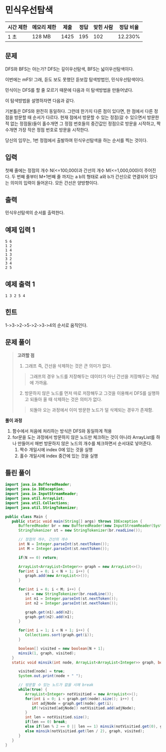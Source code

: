 # 민식우선탐색

|시간 제한	|메모리 제한|	제출	|정답	|맞힌 사람|	정답 비율|
|---|---|---|---|---|---|
|1 초|	128 MB|	1425|	195	|102|	12.230%|

## 문제 

DFS와 BFS는 아는가? DFS는 깊이우선탐색, BFS는 넓이우선탐색이다.

이번에는 mFS! 그래, 듣도 보도 못했던 듣보잡 탐색방법인, 민식우선탐색이다.

민식이는 DFS를 할 줄 모르기 때문에 다음과 이 탐색방법을 만들어냈다.

이 탐색방법을 설명하자면 다음과 같다.

기본틀은 DFS와 완전히 동일하다. 그런데 한가지 다른 점이 있다면, 한 점에서 다른 정점을 방문할 때 순서가 다르다. 현재 점에서 방문할 수 있는 정점(갈 수 있으면서 방문한 적 없는 정점들)들이 홀수개면 그 정점 번호들의 중간값인 정점으로 방문을 시작하고, 짝수개면 가장 작은 정점 번호로 방문을 시작한다.

당신의 임무는, 1번 정점에서 출발하여 민식우선탐색을 하는 순서를 찍는 것이다.

## 입력

첫째 줄에는 정점의 개수 N(<=100,000)과 간선의 개수 M(<=1,000,000)이 주어진다. 두 번째 줄부터 M+1번째 줄 까지는 a b의 형태로 a와 b가 간선으로 연결되어 있다는 의미의 입력이 들어온다. 모든 간선은 양방향이다.

## 출력

민식우선탐색의 순서를 출력한다.

## 예제 입력 1

```
5 6
1 2
1 4
1 3
3 2
3 4
2 5 
```

## 예제 출력 1 

```
1 3 2 5 4
```

## 힌트

1->3->2->5->2->3->4의 순서로 움직인다.

## 문제 풀이

> **고려할 점**
>
> 1. 그래프 즉, 간선을 삭제하는 것은 큰 의미가 없다.
> > 그래프의 경우 노드를 저장해두는 데이터가 아닌 간선을 저장해두는 개념에 가까움.
> 2. 방문하지 않은 노드를 먼저 따로 저장해두고 그것을 이용해서 DFS를 실행하고 되돌아 올 때 삭제하는 것은 의미가 없다.
> > 되돌아 오는 과정에서 이미 방문한 노드가 덜 삭제되는 경우가 존재함.

**풀이 과정**

1. 함수에서 처음에 처리하는 방식은 DFS와 동일하게 적용
2. for문을 도는 과정에서 방문하지 않은 노드만 체크하는 것이 아니라 ArrayList를 하나 만들어서 매번 방문하지 않은 노드의 개수를 체크하면서 순서대로 넣어준다.
   1. 짝수 개일시에 index 0에 있는 것을 실행
   2. 홀수 개일시에 index 중간에 있는 것을 실행

## 틀린 풀이

```java
import java.io.BufferedReader;
import java.io.IOException;
import java.io.InputStreamReader;
import java.util.ArrayList;
import java.util.Collections;
import java.util.StringTokenizer;

public class Main {
   public static void main(String[] args) throws IOException {
      BufferedReader br = new BufferedReader(new InputStreamReader(System.in));
      StringTokenizer st = new StringTokenizer(br.readLine());

      // 정점의 개수, 간선의 개수
      int N = Integer.parseInt(st.nextToken());
      int M = Integer.parseInt(st.nextToken());

      if(N == 0) return;

      ArrayList<ArrayList<Integer>> graph = new ArrayList<>();
      for(int i = 0; i < N + 1; i++) {
         graph.add(new ArrayList<>());
      }

      for(int i = 0; i < M; i++) {
         st = new StringTokenizer(br.readLine());
         int n1 = Integer.parseInt(st.nextToken());
         int n2 = Integer.parseInt(st.nextToken());

         graph.get(n1).add(n2);
         graph.get(n2).add(n1);
      }

      for(int i = 1; i < N + 1; i++) {
         Collections.sort(graph.get(i));
      }

      boolean[] visited = new boolean[N + 1];
      minsik(1, graph, visited);
   }
   static void minsik(int node, ArrayList<ArrayList<Integer>> graph, boolean[] visited) {

      visited[node] = true;
      System.out.print(node + " ");

      // 방문할 수 있는 노드가 없을 시에 break
      while(true) {
         ArrayList<Integer> notVisitied = new ArrayList<>();
         for(int i = 0; i < graph.get(node).size(); i++) {
            int adjNode = graph.get(node).get(i);
            if(!visited[adjNode]) notVisitied.add(adjNode);
         }
         int len = notVisitied.size();
         if(len == 0) break;
         else if(len % 2 == 0 || len == 1) minsik(notVisitied.get(0), graph, visited);
         else minsik(notVisitied.get(len / 2), graph, visited);
      }
   }
}

```